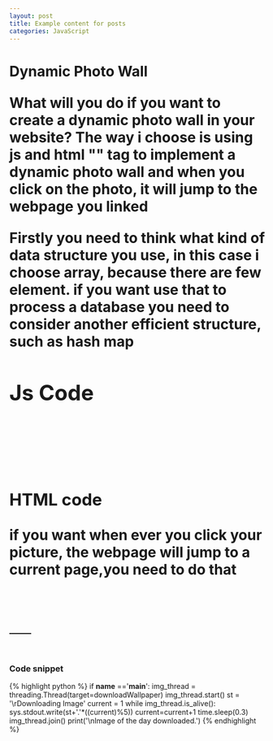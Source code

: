 ```yaml
---
layout: post
title: Example content for posts  
categories: JavaScript
---
```

<h1>Dynamic Photo Wall</p>

<p>What will you do if you want to create a dynamic photo wall in your website?
The way i choose is using js and html "<A>" tag to implement a dynamic photo wall and when you click on the photo, it will jump to the webpage you linked</p>

<p>Firstly you need to think what kind of data structure you use, in this case i choose array, because there are few element. if you want use that to process a database you need to consider another efficient structure, such as hash map</p>
<h2>Js Code</h2>

<pre><code><script type="text/javascript">
		var photos = ['img/1.png','img/2.png','img/3.png'];
	var count = 0; //count the num of picture
	var flag; //return the action id
	function callback() //this method is main method to change the picture
	{ 
 		document.getElementById("photo").src = photos[count];
 		count++;
 	if (count == photos.length)
  		count = 0; 
	} 
 
	function change() //start
	{
 		flag = setInterval(callback,2000); 
	}
 
	function off() //if your mouse stay on the current picture it will stop
	{
 		clearInterval(flag);
	}
 
	function on() //when you move your mouse, keep changing the picture
	{
 		flag = setInterval(callback,2000); 
	}
 
	function leftMove() //move to left picture
	{
	 	document.getElementById("photo").src = photos[count];
 		count++;
 		if (count == photos.length)
  			count = 0;
	}
 
	function rightMove() //move to right picture
	{
 	count--;
 	document.getElementById("photo").src = photos[count];
 	if (count <= 0)
  		count = photos.length - 1;
	}
	</script>
</code></pre>

<h3>HTML code</h3>
<p>if you want when ever you click your picture, the webpage will jump to a current page,you need to do that</p>
<pre><code>
<a href=#target url target="view_window">
   <img id="photo" here is your java script>
</a>
</code></pre>


### Code snippet

{% highlight python %}
if __name__ =='__main__':
    img_thread = threading.Thread(target=downloadWallpaper)
    img_thread.start()
    st = '\rDownloading Image'
    current = 1
    while img_thread.is_alive():
        sys.stdout.write(st+'.'*((current)%5))
        current=current+1
        time.sleep(0.3)
    img_thread.join()
    print('\nImage of the day downloaded.')
{% endhighlight %}

